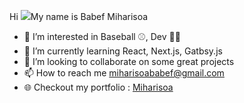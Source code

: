 Hi ![](https://user-images.githubusercontent.com/18350557/176309783-0785949b-9127-417c-8b55-ab5a4333674e.gif)My name is Babef Miharisoa
- 👀 I’m interested in Baseball ⚾, Dev 👨‍💻
- 🌱 I’m currently learning React, Next.js, Gatbsy.js
- 💞️ I’m looking to collaborate on some great projects
- 📫 How to reach me miharisoababef@gmail.com
- 🌐 Checkout my portfolio : [Miharisoa](https://miharisoa.fr)

<!---
LaChancee/LaChancee is a ✨ special ✨ repository because its `README.md` (this file) appears on your GitHub profile.
You can click the Preview link to take a look at your changes.
--->
